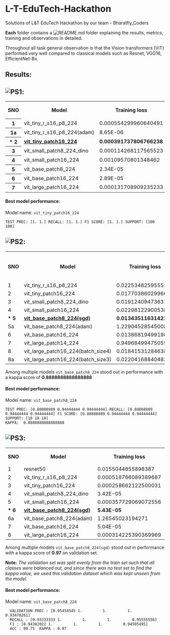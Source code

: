 # L-T-EduTech-Hackathon
Solutions of L&amp;T EduTech Hackathon by our team  - Bharatfly_Coders 

**Each** folder contains a ![README.md](https://github.com/FrozenWolf-Cyber/L-T-EduTech-Hackathon/tree/main/PS3#readme) folder explaining the results, metrics, training and observations in detailed.

Throughout all task general observation is that the Vision transformers (ViT) performed very well compared to classical models such as Resnet, VGG16, EfficientNet-Bx.

## Results:

## ![PS1](https://github.com/FrozenWolf-Cyber/L-T-EduTech-Hackathon/tree/main/PS1#readme):
<table>
    <tr>
        <th  rowspan="2">SNO</th>
        <th rowspan="2">Model</td>
        <th rowspan="2">Training loss</td>
        <th rowspan="2">Training accuracy</td>
        <th rowspan="2">Validation loss</td>
        <th rowspan="2">Validation accuracy</td>
        <th  rowspan="2">Test Loss</td>
        <th  rowspan="2">Test Accuracy</td>
        <th colspan="2"  >Precision</td>
        <th colspan="2" >Recall</td>
        <th colspan="2" >F1 Score</td>
        <th colspan="2">Support</td>
        <th rowspan="2" rowspan="2">Size(mb)</td>
    </tr>
    <tr>
        <td>Positive</td>
        <td>Negative</td>
        <td>Positive</td>
        <td>Negative</td>
        <td>Positive</td>
        <td>Negative</td>
        <td>Positive</td>
        <td>Negative</td>
    </tr>
    <tr>
        <th>1</th>
        <td>vit_tiny_r_s16_p8_224</td>
        <td>0.000554299960640491</td>
        <td>100</td>
        <td>0.0162891943918321</td>
        <td>98.5576923076923</td>
        <td>0.0168405814239612</td>
        <td>100</td>
        <td>1</td>
        <td>1</td>
        <td>1</td>
        <td>1</td>
        <td>1</td>
        <td>1</td>
        <td>100</td>
        <td>100</td>
        <td>24.64</td>
    </tr>
    <tr>
        <th>1a</th>
        <td>vit_tiny_r_s16_p8_224(adam)</td>
        <td>8.65E-06</td>
        <td>100</td>
        <td>0.341207414359325</td>
        <td>96.1538461538461</td>
        <td>1.32988578424848</td>
        <td>84.1346153846153</td>
        <td>0.75757576</td>
        <td>1</td>
        <td>1</td>
        <td>0.68</td>
        <td>0.86206897</td>
        <td>0.80952381</td>
        <td>100</td>
        <td>100</td>
        <td>24.64</td>
    </tr>
    <tr>
        <th><b>* 2</b></th>
        <td><b><a href="https://github.com/FrozenWolf-Cyber/L-T-EduTech-Hackathon/blob/main/PS1/vit_tiny_patch16_224.ipynb">vit_tiny_patch16_224</a></b></td>
        <td><b>0.000391737806766238</b></td>
        <td><b>100</b></td>
        <td><b>0.0066456968404684</b></td>
        <td><b>100</b></td>
        <td><b>0.00862143541542956</b></td>
        <td><b>100</b></td>
        <td><b>1</b></td>
        <td><b>1</b></td>
        <td><b>1</b></td>
        <td><b>1</b></td>
        <td><b>1</b></td>
        <td><b>1</b></td>
        <td><b>100<</b>/td>
        <td><b>100</b></td>
        <td><b>24.64</b></td>
    </tr>
    <tr>
        <th>3</th>
        <td>vit_small_patch8_224_dino</td>
        <td>0.000114268117565523</td>
        <td>100</td>
        <td>0.000981450813504544</td>
        <td>100</td>
        <td>0.00134592478011304</td>
        <td>100</td>
        <td>1</td>
        <td>1</td>
        <td>1</td>
        <td>1</td>
        <td>1</td>
        <td>1</td>
        <td>100</td>
        <td>100</td>
        <td>86.74</td>
    </tr>
    <tr>
        <th>4</th>
        <td>vit_small_patch16_224</td>
        <td>0.00109570801348462</td>
        <td>100</td>
        <td>0.0165256364203882</td>
        <td>99.0384615384615</td>
        <td>0.0172053847032097</td>
        <td>100</td>
        <td>1</td>
        <td>1</td>
        <td>1</td>
        <td>1</td>
        <td>1</td>
        <td>1</td>
        <td>100</td>
        <td>100</td>
        <td>86.72</td>
    </tr>
    <tr>
        <th>5</th>
        <td>vit_base_patch8_224</td>
        <td>2.34E-05</td>
        <td>100</td>
        <td>0.0109473363600591</td>
        <td>99.5</td>
        <td>0.0298415567417396</td>
        <td>99</td>
        <td>1</td>
        <td>0.98039216</td>
        <td>0.98</td>
        <td>1</td>
        <td>0.98989899</td>
        <td>0.99009901</td>
        <td>100</td>
        <td>100</td>
        <td>343.3</td>
    </tr>
    <tr>
        <th>6</th>
        <td>vit_base_patch16_224</td>
        <td>2.89E-05</td>
        <td>100</td>
        <td>0.000303537664754003</td>
        <td>100</td>
        <td>0.000899293540896906</td>
        <td>100</td>
        <td>1</td>
        <td>1</td>
        <td>1</td>
        <td>1</td>
        <td>1</td>
        <td>1</td>
        <td>100</td>
        <td>100</td>
        <td>343.26</td>
    </tr>
    <tr>
        <th>7</th>
        <td>vit_large_patch16_224</td>
        <td>0.000131708909235233</td>
        <td>100</td>
        <td>0.00477138461696085</td>
        <td>100</td>
        <td>0.0421330400995793</td>
        <td>99.5</td>
        <td>1</td>
        <td>0.99009901</td>
        <td>0.99</td>
        <td>1</td>
        <td>0.99497487</td>
        <td>0.99502488</td>
        <td>100</td>
        <td>100</td>
        <td>1.21gb</td>
    </tr>
</table>

#### Best model performance:
Model name: ```vit_tiny_patch16_224```
```LOSS : 0.008621435415429564  ACCURACY : 100.0
TEST PREC: [1. 1.] RECALL: [1. 1.] F1 SCORE: [1. 1.] SUPPORT: [100 100]
```

## ![PS2](https://github.com/FrozenWolf-Cyber/L-T-EduTech-Hackathon/tree/main/PS2#readme):


<table>
    <tr>
        <th  rowspan="2">SNO</td>
        <th  rowspan="2">Model</td>
        <th  rowspan="2">Training loss</td>
        <th  rowspan="2">Training accuracy</td>
        <th  rowspan="2">Validation loss</td>
        <th  rowspan="2">Validation accuracy</td>
        <th  rowspan="2">Loss</td>
        <th  rowspan="2">Accuracy_best</td>
        <th colspan="3">Precision</td>
        <th colspan="3">Recall</td>
        <th colspan="3">F1 Score</td>
        <th colspan="3">Support</td>
        <th  rowspan="2">Kappa</td>
        <th rowspan="2">Size(mb)</td>
    </tr>
    <tr>
        <td>Surge Arrestor</td>
        <td>Transformer</td>
        <td>Transformer with Surge Arrestor</td>
        <td>Surge Arrestor</td>
        <td>Transformer</td>
        <td>Transformer with Surge Arrestor</td>
        <td>Surge Arrestor</td>
        <td>Transformer</td>
        <td>Transformer with Surge Arrestor</td>
        <td>Surge Arrestor</td>
        <td>Transformer</td>
        <td>Transformer with Surge Arrestor</td>
    </tr>
    <tr>
        <td>1</td>
        <td>vit_tiny_r_s16_p8_224</td>
        <td>0.0225348259555175</td>
        <td>99.4791666666666</td>
        <td>1.20923614501953</td>
        <td>66.6666666666666</td>
        <td>0.377547923475503</td>
        <td>89.0625</td>
        <td>0.78947368</td>
        <td>0.9375</td>
        <td>0.89473684</td>
        <td>0.83333333</td>
        <td>0.83333333</td>
        <td>0.94444444</td>
        <td>0.81081081</td>
        <td>0.81081081</td>
        <td>0.91891892</td>
        <td>18</td>
        <td>18</td>
        <td>18</td>
        <td>0.805555555555555</td>
        <td>24.64</td>
    </tr>
    <tr>
        <td>2</td>
        <td>vit_tiny_patch16_224</td>
        <td>0.0177038602996617</td>
        <td>98.9583333333333</td>
        <td>0.967087268829345</td>
        <td>75</td>
        <td>0.401243545114994</td>
        <td>81.7708333333333</td>
        <td>0.76470588</td>
        <td>0.8</td>
        <td>0.88235294</td>
        <td>0.72222222</td>
        <td>0.88888889</td>
        <td>0.83333333</td>
        <td>0.74285714</td>
        <td>0.84210526</td>
        <td>0.85714286</td>
        <td>18</td>
        <td>18</td>
        <td>18</td>
        <td>0.722222222222222</td>
        <td>22.16</td>
    </tr>
    <tr>
        <td>3</td>
        <td>vit_small_patch8_224_dino</td>
        <td>0.0191240947363742</td>
        <td>98.9583333333333</td>
        <td>0.354451566934585</td>
        <td>91.6666666666666</td>
        <td>0.413140682503581</td>
        <td>81.7708333333333</td>
        <td>0.72222222</td>
        <td>0.85</td>
        <td>0.875</td>
        <td>0.72222222</td>
        <td>0.94444444</td>
        <td>0.77777778</td>
        <td>0.72222222</td>
        <td>0.89473684</td>
        <td>0.82352941</td>
        <td>18</td>
        <td>18</td>
        <td>18</td>
        <td>0.722222222222222</td>
        <td>86.74</td>
    </tr>
    <tr>
        <td>4</td>
        <td>vit_small_patch16_224</td>
        <td>0.0229812290053814</td>
        <td>98.9583333333333</td>
        <td>0.567398607730865</td>
        <td>75</td>
        <td>0.31965248286724</td>
        <td>83.3333333333333</td>
        <td>0.8</td>
        <td>0.77272727</td>
        <td>0.94117647</td>
        <td>0.66666667</td>
        <td>0.94444444</td>
        <td>0.88888889</td>
        <td>0.72727273</td>
        <td>0.85</td>
        <td>0.91428571</td>
        <td>18</td>
        <td>18</td>
        <td>18</td>
        <td>0.75</td>
        <td>86.72</td>
    </tr>
    <tr>
  <td><b>* 5</b></td>
        <td><b><a href="https://github.com/FrozenWolf-Cyber/L-T-EduTech-Hackathon/blob/main/PS2/vit_base_patch8_224.ipynb">vit_base_patch8_224(sgd)</a></b></td>
        <td><b>0.0134351163142127</b></td>
        <td><b>98.8888888888888</b></td>
        <td><b>1.07717802127202</b></td>
        <td><b>58.3333333333333</b></td>
        <td><b>0.220577826648617</b></td>
        <td><b>92.8571428571428</b></td>
        <td><b>0.88888889</b></td>
        <td><b>0.94444444</b></td>
        <td><b>0.94444444</b></td>
        <td><b>0.88888889</b></td>
        <td><b>0.94444444</b></td>
        <td><b>0.94444444</b></td>
        <td><b>0.88888889</b></td>
        <td><b>0.94444444</b></td>
        <td><b>0.94444444</b></td>
        <td><b>18</b></td>
        <td><b>18</b></td>
        <td><b>18</b></td>
        <td><b>0.888888888888888</b></td>
        <td><b>343.3</b></td>
    </tr>
    <tr>
        <td>5a</td>
        <td>vit_base_patch8_224(adam)</td>
        <td>1.22904528545008</td>
        <td>50</td>
        <td>1.18211032946904</td>
        <td>50</td>
        <td>1.16420696462903</td>
        <td>44.6428571428571</td>
        <td>0.27272727</td>
        <td>0.40740741</td>
        <td>0.625</td>
        <td>0.16666667</td>
        <td>0.61111111</td>
        <td>0.55555556</td>
        <td>0.20689655</td>
        <td>0.48888889</td>
        <td>0.58823529</td>
        <td>18</td>
        <td>18</td>
        <td>18</td>
        <td>0.166666666666666</td>
        <td>343.3</td>
    </tr>
    <tr>
        <td>6</td>
        <td>vit_base_patch16_224</td>
        <td>0.0138681949919878</td>
        <td>99.4444444444444</td>
        <td>1.38310711582501</td>
        <td>75</td>
        <td>0.315895141800865</td>
        <td>85.7142857142857</td>
        <td>0.77777778</td>
        <td>0.88888889</td>
        <td>0.88888889</td>
        <td>0.77777778</td>
        <td>0.88888889</td>
        <td>0.88888889</td>
        <td>0.77777778</td>
        <td>0.88888889</td>
        <td>0.88888889</td>
        <td>18</td>
        <td>18</td>
        <td>18</td>
        <td>0.777777777777777</td>
        <td>343.26</td>
    </tr>
    <tr>
        <td>7</td>
        <td>vit_large_patch14_224</td>
        <td>0.949684994750552</td>
        <td>53.3333333333333</td>
        <td>1.11181551218032</td>
        <td>58.3333333333333</td>
        <td>1.00124096231801</td>
        <td>53.5714285714285</td>
        <td>0.48148148</td>
        <td>0.53846154</td>
        <td>0.64285714</td>
        <td>0.72222222</td>
        <td>0.38888889</td>
        <td>0.5</td>
        <td>0.57777778</td>
        <td>0.4516129</td>
        <td>0.5625</td>
        <td>18</td>
        <td>18</td>
        <td>18</td>
        <td>0.305555555555555</td>
        <td>1.21gb</td>
    </tr>
    <tr>
        <td>8</td>
        <td>vit_large_patch16_224(batch_size4)</td>
        <td>0.0184153128463852</td>
        <td>99.4444444444444</td>
        <td>1.32563134034474</td>
        <td>66.6666666666666</td>
        <td>0.415346324234893</td>
        <td>85.7142857142857</td>
        <td>0.78947368</td>
        <td>0.84210526</td>
        <td>0.9375</td>
        <td>0.83333333</td>
        <td>0.88888889</td>
        <td>0.83333333</td>
        <td>0.81081081</td>
        <td>0.86486486</td>
        <td>0.88235294</td>
        <td>18</td>
        <td>18</td>
        <td>18</td>
        <td>0.777777777777777</td>
        <td>1.21gb</td>
    </tr>
    <tr>
        <td>8a</td>
        <td>vit_large_patch16_224(batch_size3)</td>
        <td>0.0220416884048366</td>
        <td>99.4444444444444</td>
        <td>1.28843541815876</td>
        <td>66.6666666666666</td>
        <td>0.453457333567914</td>
        <td>85.1851851851851</td>
        <td>0.78947368</td>
        <td>0.84210526</td>
        <td>0.9375</td>
        <td>0.83333333</td>
        <td>0.88888889</td>
        <td>0.83333333</td>
        <td>0.81081081</td>
        <td>0.86486486</td>
        <td>0.88235294</td>
        <td>18</td>
        <td>18</td>
        <td>18</td>
        <td>0.777777777777777</td>
        <td>1.21gb</td>
    </tr>
</table>

Among multiple models ```vit_base_patch8_224``` stood out in performance with a kappa score of **0.8888888888888888**

#### Best model performance:
Model name: ```vit_base_patch8_224```
```LOSS : 0.22057782664861797  ACCURACY : 92.85714285714286
TEST PREC: [0.88888889 0.94444444 0.94444444] RECALL: [0.88888889 0.94444444 0.94444444] F1 SCORE: [0.88888889 0.94444444 0.94444444] SUPPORT: [18 18 18]
KAPPA:  0.8888888888888888
```

## ![PS3](https://github.com/FrozenWolf-Cyber/L-T-EduTech-Hackathon/tree/main/PS3#readme):


<table>
    <tr>
        <th rowspan="2">SNO</td>
        <th rowspan="2">Model</td>
        <th rowspan="2">Training loss</td>
        <th rowspan="2">Training accuracy</td>
        <th rowspan="2">Validation loss</td>
        <th rowspan="2">Validation accuracy</td>
        <th colspan="5">Precision</td>
        <th colspan="5">Recall</td>
        <th colspan="5">F1 Score</td>
        <th rowspan="2">Kappa</td>
        <th rowspan="2">Size(mb)</td>
    </tr>
    <tr>
        <td>Cargo</td>
        <td>Military</td>
        <td>Carrier</td>
        <td>Cruise</td>
        <td>Tanker</td>
        <td>Cargo</td>
        <td>Military</td>
        <td>Carrier</td>
        <td>Cruise</td>
        <td>Tanker</td>
        <td>Cargo</td>
        <td>Military</td>
        <td>Carrier</td>
        <td>Cruise</td>
        <td>Tanker</td>
        <td></td>
        <td></td>
    </tr>
    <tr>
        <td>1</td>
        <td>resnet50</td>
        <td>0.0155044855898387</td>
        <td>99.547803617571</td>
        <td>0.30526700746268</td>
        <td>92.5</td>
        <td>0.90243902</td>
        <td>0.93333333</td>
        <td>1</td>
        <td>0.95454545</td>
        <td>0.82</td>
        <td>0.82222222</td>
        <td>0.93333333</td>
        <td>1</td>
        <td>0.93333333</td>
        <td>0.91111111</td>
        <td>0.86046512</td>
        <td>0.93333333</td>
        <td>1</td>
        <td>0.94382022</td>
        <td>0.86315789</td>
        <td>0.903333333333333</td>
        <td>94.39</td>
    </tr>
    <tr>
        <td>2</td>
        <td>vit_tiny_r_s16_p8_224</td>
        <td>0.000518766089389687</td>
        <td>99.9838501291989</td>
        <td>0.465771711990237</td>
        <td>91.25</td>
        <td>0.84615385</td>
        <td>0.9375</td>
        <td>1</td>
        <td>0.93333333</td>
        <td>0.8125</td>
        <td>0.73333333</td>
        <td>1</td>
        <td>1</td>
        <td>0.93333333</td>
        <td>0.86666667</td>
        <td>0.78571429</td>
        <td>0.96774194</td>
        <td>1</td>
        <td>0.93333333</td>
        <td>0.83870968</td>
        <td>0.883333333333333</td>
        <td>24.64</td>
    </tr>
    <tr>
        <td>3</td>
        <td>vit_tiny_patch16_224</td>
        <td>0.000258662122500031</td>
        <td>100</td>
        <td>0.284326805872842</td>
        <td>93.75</td>
        <td>1</td>
        <td>0.9375</td>
        <td>1</td>
        <td>1</td>
        <td>0.78947368</td>
        <td>0.73333333</td>
        <td>1</td>
        <td>1</td>
        <td>0.93333333</td>
        <td>1</td>
        <td>0.84615385</td>
        <td>0.96774194</td>
        <td>1</td>
        <td>0.96551724</td>
        <td>0.88235294</td>
        <td>0.916666666666666</td>
        <td>22.16</td>
    </tr>
    <tr>
        <td>4</td>
        <td>vit_small_patch8_224_dino</td>
        <td>3.42E-05</td>
        <td>100</td>
        <td>0.0970607578463386</td>
        <td>97.5</td>
        <td>0.93333333</td>
        <td>1</td>
        <td>1</td>
        <td>1</td>
        <td>0.93333333</td>
        <td>0.93333333</td>
        <td>1</td>
        <td>1</td>
        <td>1</td>
        <td>0.93333333</td>
        <td>0.93333333</td>
        <td>1</td>
        <td>1</td>
        <td>1</td>
        <td>0.93333333</td>
        <td>0.966666666666666</td>
        <td>86.74</td>
    </tr>
    <tr>
        <td>5</td>
        <td>vit_small_patch16_224</td>
        <td>0.000357729069072556</td>
        <td>100</td>
        <td>0.294432922825217</td>
        <td>96.25</td>
        <td>0.92857143</td>
        <td>1</td>
        <td>1</td>
        <td>1</td>
        <td>0.875</td>
        <td>0.86666667</td>
        <td>1</td>
        <td>1</td>
        <td>1</td>
        <td>0.93333333</td>
        <td>0.89655172</td>
        <td>1</td>
        <td>1</td>
        <td>1</td>
        <td>0.90322581</td>
        <td>0.95</td>
        <td>86.73</td>
    </tr>
    <tr>
      <td><b>* 6</b></td>
        <td><b><a href="https://github.com/FrozenWolf-Cyber/L-T-EduTech-Hackathon/blob/main/PS3/vit_base_patch8_224.ipynb">vit_base_patch8_224(sgd)</a></b></td>
        <td><b>5.43E-05</b></td>
        <td><b>100</td>
        <td><b>0.0298978400795022</b></td>
        <td><b>98.75</b></td>
        <td><b>0.95454545<</b>/td>
        <td><b>1</b></td>
        <td><b>1</b></td>
        <td><b>1</b></td>
        <td><b>0.93478261</b></td>
        <td><b>0.93333333</b></td>
        <td><b>1</b></td>
        <td><b>1</b></td>
        <td><b>1</b></td>
        <td><b>0.95555556</b></td>
        <td><b>0.94382022</b></td>
        <td><b>1</b></td>
        <td><b>1</b></td>
        <td><b>1</b></td>
        <td><b>0.94505495</b></td>
        <td><b>0.97</b></td>
        <td><b>343.3</b></td>
    </tr>
    <tr>
        <td>6a</td>
        <td>vit_base_patch8_224(adam)</td>
        <td>1.26545023194271</td>
        <td>46.2855297157622</td>
        <td>1.36305949687957</td>
        <td>33.6363636363636</td>
        <td>0.21568627</td>
        <td>0.42857143</td>
        <td>0.42857143</td>
        <td>0.125</td>
        <td>0.51111111</td>
        <td>0.48888889</td>
        <td>0.6</td>
        <td>0.06666667</td>
        <td>0.02222222</td>
        <td>0.51111111</td>
        <td>0.29931973</td>
        <td>0.5</td>
        <td>0.11538462</td>
        <td>0.03773585</td>
        <td>0.51111111</td>
        <td>0.227777777777777</td>
        <td>343.3</td>
    </tr>
    <tr>
        <td>7</td>
        <td>vit_base_patch16_224</td>
        <td>5.04E-05</td>
        <td>100</td>
        <td>0.0669359442894347</td>
        <td>97.5</td>
        <td>0.93333333</td>
        <td>1</td>
        <td>1</td>
        <td>1</td>
        <td>0.93333333</td>
        <td>0.93333333</td>
        <td>1</td>
        <td>1</td>
        <td>1</td>
        <td>0.93333333</td>
        <td>0.93333333</td>
        <td>1</td>
        <td>1</td>
        <td>1</td>
        <td>0.93333333</td>
        <td>0.966666666666666</td>
        <td>343.27</td>
    </tr>
    <tr>
        <td>8</td>
        <td>vit_large_patch16_224</td>
        <td>0.000314225390369969</td>
        <td>99.9838187702265</td>
        <td>0.186438377808216</td>
        <td>96.9298245614035</td>
        <td>0.93333333</td>
        <td>1</td>
        <td>1</td>
        <td>1</td>
        <td>0.93333333</td>
        <td>0.93333333</td>
        <td>1</td>
        <td>1</td>
        <td>1</td>
        <td>0.93333333</td>
        <td>0.93333333</td>
        <td>1</td>
        <td>1</td>
        <td>1</td>
        <td>0.93333333</td>
        <td>0.973099415204678</td>
        <td>1.21gb</td>
    </tr>
</table>

Among multiple models ```vit_base_patch8_224(sgd)``` stood out in performance with a kappa score of **0.97** on validation set.

**Note:** _The validation set was split evenly from the train set such that all classes were balanced out, and since there was no test set to find the kappa value, we used this validation dataset which was kept unseen from the model._
#### Best model performance:
Model name: ```vit_base_patch8_224```

``` VALIDATION LOSS for EPOCH 30 : 0.029897840079502202
  VALIDATION PREC : [0.95454545 1.         1.         1.         0.93478261]
  RECALL : [0.93333333 1.         1.         1.         0.95555556]
  F1 : [0.94382022 1.         1.         1.         0.94505495]  
  ACC : 98.75  KAPPA : 0.97
```

